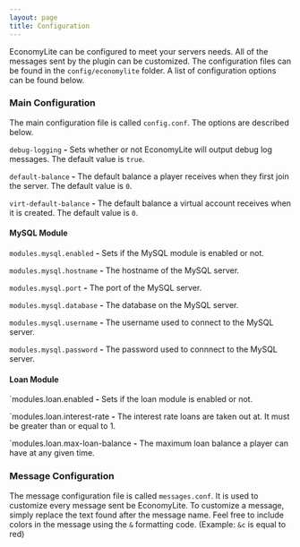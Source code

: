 ```yaml
---
layout: page
title: Configuration
---
```


EconomyLite can be configured to meet your servers needs. All of the messages sent by the plugin can be customized.
The configuration files can be found in the `config/economylite` folder. A list of configuration options can be found below.

### Main Configuration

The main configuration file is called `config.conf`. The options are described below.

`debug-logging` **-** Sets whether or not EconomyLite will output debug log messages. The default value is `true`.

`default-balance` **-** The default balance a player receives when they first join the server. The default value is `0`.

`virt-default-balance` **-** The default balance a virtual account receives when it is created. The default value is `0`.

#### MySQL Module

`modules.mysql.enabled` **-** Sets if the MySQL module is enabled or not.

`modules.mysql.hostname` **-** The hostname of the MySQL server.

`modules.mysql.port` **-** The port of the MySQL server.

`modules.mysql.database` **-** The database on the MySQL server.

`modules.mysql.username` **-** The username used to connect to the MySQL server.

`modules.mysql.password` **-** The password used to connnect to the MySQL server.

#### Loan Module

`modules.loan.enabled **-** Sets if the loan module is enabled or not.

`modules.loan.interest-rate **-** The interest rate loans are taken out at. It must be greater than or equal to 1.

`modules.loan.max-loan-balance **-** The maximum loan balance a player can have at any given time.

### Message Configuration

The message configuration file is called `messages.conf`. It is used to customize every message sent be EconomyLite. To
customize a message, simply replace the text found after the message name. Feel free to include colors in the message
using the `&` formatting code. (Example: `&c` is equal to red)
